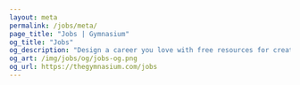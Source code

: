 ```yaml
---
layout: meta
permalink: /jobs/meta/
page_title: "Jobs | Gymnasium"
og_title: "Jobs"
og_description: "Design a career you love with free resources for creative professionals."
og_art: /img/jobs/og/jobs-og.png
og_url: https://thegymnasium.com/jobs
---
```

